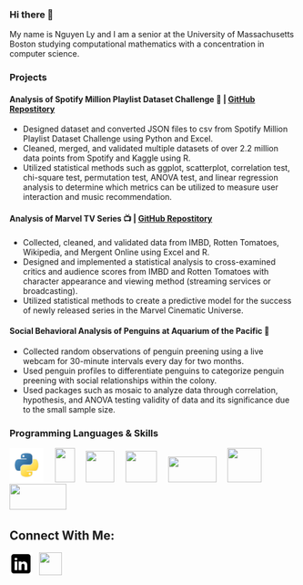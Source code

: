 ### Hi there 👋

My name is Nguyen Ly and I am a senior at the University of Massachusetts Boston studying computational mathematics with a concentration in computer science. 

### Projects 

#### Analysis of Spotify Million Playlist Dataset Challenge :musical_note: | [GitHub Repostitory](https://github.com/nguyenlly/math448_proj)
- Designed dataset and converted JSON files to csv from Spotify Million Playlist Dataset Challenge using Python and Excel.
- Cleaned, merged, and validated multiple datasets of over 2.2 million data points from Spotify and Kaggle using R.
- Utilized statistical methods such as ggplot, scatterplot, correlation test, chi-square test, permutation test, ANOVA test, and linear regression analysis to determine which metrics can be utilized to measure user interaction and music recommendation.

#### Analysis of Marvel TV Series :tv: | [GitHub Repostitory](https://github.com/nguyenlly/math345_proj)
- Collected, cleaned, and validated data from IMBD, Rotten Tomatoes, Wikipedia, and Mergent Online using Excel and R.
- Designed and implemented a statistical analysis to cross-examined critics and audience scores from IMBD and Rotten Tomatoes
with character appearance and viewing method (streaming services or broadcasting).
- Utilized statistical methods to create a predictive model for the success of newly released series in the Marvel Cinematic Universe.
#### Social Behavioral Analysis of Penguins at Aquarium of the Pacific :penguin:
- Collected random observations of penguin preening using a live webcam for 30-minute intervals every day for two months.
- Used penguin profiles to differentiate penguins to categorize penguin preening with social relationships within the colony.
- Used packages such as mosaic to analyze data through correlation, hypothesis, and ANOVA testing validity of data and its
significance due to the small sample size.

    
### Programming Languages & Skills
<img src="https://raw.githubusercontent.com/github/explore/80688e429a7d4ef2fca1e82350fe8e3517d3494d/topics/python/python.png" width="60" height="60"> &nbsp; &nbsp; 
<img src="https://upload.wikimedia.org/wikipedia/en/thumb/3/30/Java_programming_language_logo.svg/141px-Java_programming_language_logo.svg.png"  width="35" height = "60"> 
&nbsp; &nbsp; 
<img src="https://upload.wikimedia.org/wikipedia/commons/1/19/C_Logo.png?20201023095457" width="50" height = "55" > 
&nbsp; &nbsp; 
<img src="https://upload.wikimedia.org/wikipedia/commons/thumb/1/1b/R_logo.svg/724px-R_logo.svg.png?20160212050515" width="55" height = "55" > 
&nbsp; &nbsp; 
<img src="https://upload.wikimedia.org/wikipedia/commons/thumb/9/92/LaTeX_logo.svg/800px-LaTeX_logo.svg.png?20210414121601"  width="85" height = "45"> &nbsp; &nbsp; 
<img src="https://hackr.io/tutorials/sql/logo-sql.svg?ver=1610118638" width="60" height="60"> 
&nbsp; &nbsp; 
<img src="https://user-images.githubusercontent.com/22554783/163525976-93ed22bb-f2a7-4886-9197-2586dfa2583c.png" width="100" height="45"> 


## Connect With Me:
<a href="https://www.linkedin.com/in/nguyenlly/"><img src="https://raw.githubusercontent.com/simple-icons/simple-icons/4bf96a236bac3b4f06617753cf16caa2542b8d9d/icons/linkedin.svg" width = "40px" height = "40px"></a> &nbsp; <a href="mailto: nguyen.ly002@umb.edu"><img src="https://github.com/simple-icons/simple-icons/blob/develop/icons/gmail.svg" width = "40px" height = "40px"></a> 


<!--
**nguyenlly/nguyenlly** is a ✨ _special_ ✨ repository because its `README.md` (this file) appears on your GitHub profile.

Here are some ideas to get you started:

- 🔭 I’m currently working on ...
- 🌱 I’m currently learning ...
- 👯 I’m looking to collaborate on ...
- 🤔 I’m looking for help with ...
- 💬 Ask me about ...
- 📫 How to reach me: ...
- 😄 Pronouns: ...
- ⚡ Fun fact: ...
-->
